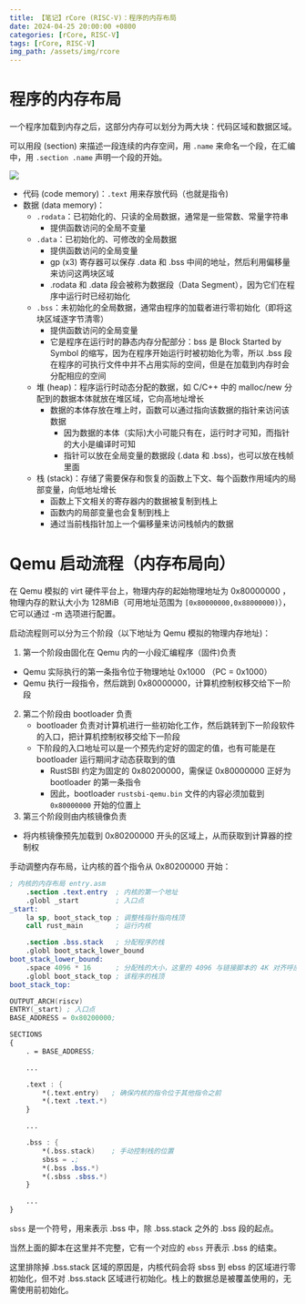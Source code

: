```yaml
---
title: 【笔记】rCore (RISC-V)：程序的内存布局
date: 2024-04-25 20:00:00 +0800
categories: [rCore, RISC-V]
tags: [rCore, RISC-V]
img_path: /assets/img/rcore
---
```


# 程序的内存布局

一个程序加载到内存之后，这部分内存可以划分为两大块：代码区域和数据区域。

可以用段 (section) 来描述一段连续的内存空间，用 `.name` 来命名一个段，在汇编中，用 
`.section .name` 声明一个段的开始。

![](https://rcore-os.cn/rCore-Tutorial-Book-v3/_images/MemoryLayout.png)

* 代码 (code memory)：`.text` 用来存放代码（也就是指令)
* 数据 (data memory)：
  * `.rodata`：已初始化的、只读的全局数据，通常是一些常数、常量字符串
    * 提供函数访问的全局不变量
  * `.data`：已初始化的、可修改的全局数据
    * 提供函数访问的全局变量
    * gp (x3) 寄存器可以保存 .data 和 .bss 中间的地址，然后利用偏移量来访问这两块区域
    * .rodata 和 .data 段会被称为数据段（Data Segment），因为它们在程序中运行时已经初始化
  * `.bss`：未初始化的全局数据，通常由程序的加载者进行零初始化（即将这块区域逐字节清零）
    * 提供函数访问的全局变量
    * 它是程序在运行时的静态内存分配部分：bss 是 Block Started by Symbol 的缩写，因为在程序开始运行时被初始化为零，所以
      .bss 段在程序的可执行文件中并不占用实际的空间，但是在加载到内存时会分配相应的空间
  * 堆 (heap)：程序运行时动态分配的数据，如 C/C++ 中的 malloc/new 分配到的数据本体就放在堆区域，它向高地址增长
    * 数据的本体存放在堆上时，函数可以通过指向该数据的指针来访问该数据
      * 因为数据的本体（实际)大小可能只有在，运行时才可知，而指针的大小是编译时可知
      * 指针可以放在全局变量的数据段 (.data 和 .bss)，也可以放在栈帧里面
  * 栈 (stack)：存储了需要保存和恢复的函数上下文、每个函数作用域内的局部变量，向低地址增长
    * 函数上下文相关的寄存器内的数据被复制到栈上
    * 函数内的局部变量也会复制到栈上
    * 通过当前栈指针加上一个偏移量来访问栈帧内的数据

# Qemu 启动流程（内存布局向）

在 Qemu 模拟的 virt 硬件平台上，物理内存的起始物理地址为 0x80000000 ，物理内存的默认大小为
128MiB（可用地址范围为 `[0x80000000,0x88000000)`），它可以通过 -m 选项进行配置。

启动流程则可以分为三个阶段（以下地址为 Qemu 模拟的物理内存地址)：
1. 第一个阶段由固化在 Qemu 内的一小段汇编程序（固件)负责
  * Qemu 实际执行的第一条指令位于物理地址 0x1000 （PC = 0x1000）
  * Qemu 执行一段指令，然后跳到 0x80000000，计算机控制权移交给下一阶段
2. 第二个阶段由 bootloader 负责
    * bootloader 负责对计算机进行一些初始化工作，然后跳转到下一阶段软件的入口，把计算机控制权移交给下一阶段
    * 下阶段的入口地址可以是一个预先约定好的固定的值，也有可能是在 bootloader 运行期间才动态获取到的值
        * RustSBI 约定为固定的 0x80200000，需保证 0x80000000 正好为 bootloader 的第一条指令
        * 因此，bootloader `rustsbi-qemu.bin` 文件的内容必须加载到 `0x80000000` 开始的位置上
3. 第三个阶段则由内核镜像负责
  * 将内核镜像预先加载到 0x80200000 开头的区域上，从而获取到计算器的控制权

手动调整内存布局，让内核的首个指令从 0x80200000 开始：

```nasm
; 内核的内存布局 entry.asm
    .section .text.entry  ; 内核的第一个地址
    .globl _start         ; 入口点
_start:
    la sp, boot_stack_top ; 调整栈指针指向栈顶
    call rust_main        ; 运行内核

    .section .bss.stack   ; 分配程序的栈
    .globl boot_stack_lower_bound
boot_stack_lower_bound:
    .space 4096 * 16      ; 分配栈的大小，这里的 4096 与链接脚本的 4K 对齐呼应
    .globl boot_stack_top ; 该程序的栈顶
boot_stack_top:
```

```nasm
OUTPUT_ARCH(riscv)
ENTRY(_start) ; 入口点
BASE_ADDRESS = 0x80200000;

SECTIONS
{
    . = BASE_ADDRESS;

    ...

    .text : {
        *(.text.entry)   ; 确保内核的指令位于其他指令之前
        *(.text .text.*)
    }

    ...

    .bss : {
        *(.bss.stack)    ; 手动控制栈的位置
        sbss = .;
        *(.bss .bss.*)
        *(.sbss .sbss.*)
    }

    ...
}
```

`sbss` 是一个符号，用来表示 .bss 中，除 .bss.stack 之外的 .bss 段的起点。

当然上面的脚本在这里并不完整，它有一个对应的 `ebss` 开表示 .bss 的结束。

这里排除掉 .bss.stack 区域的原因是，内核代码会将 sbss 到 ebss 的区域进行零初始化，但不对
.bss.stack 区域进行初始化。栈上的数据总是被覆盖使用的，无需使用前初始化。

